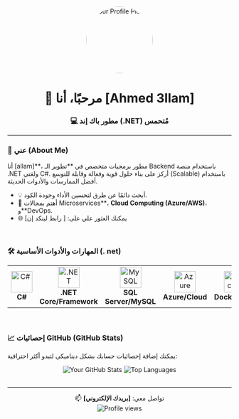 <div align="center">
  <img src="https://avatars.githubusercontent.com/u/10189953?v=4" width="150" height="150" alt="Your Profile Picture" style="border-radius: 50%;">
  <h1>👋 مرحبًا، أنا [Ahmed 3llam]</h1>
  <h3>💻 مطور باك إند (.NET) مُتحمس</h3>
</div>

---

### 🚀 عني (About Me)

أنا [allam]**، مطور برمجيات متخصص في **تطوير الـ Backend باستخدام منصة .NET ولغتي C#. أركز على بناء حلول قوية وفعالة وقابلة للتوسع (Scalable) باستخدام أفضل الممارسات والأدوات الحديثة.

-   💡 أبحث دائمًا عن طرق لتحسين الأداء وجودة الكود.
-   🌱 أهتم بمجالات Microservices**، **Cloud Computing (Azure/AWS)**، و**DevOps.
-   🌐 يمكنك العثور علي على: [ رابط لينكد إن]

<br>

### 🛠️ المهارات والأدوات الأساسية (. net)

<table>
  <tr>
    <td align="center" width="96">
      <img src="https://skillicons.dev/icons?i=cs" width="48" height="48" alt="C#" />
      <br><strong>C#</strong>
    </td>
    <td align="center" width="96">
      <img src="https://skillicons.dev/icons?i=dotnet" width="48" height="48" alt=".NET" />
      <br><strong>.NET Core/Framework</strong>
    </td>
    <td align="center" width="96">
      <img src="https://skillicons.dev/icons?i=mysql" width="48" height="48" alt="MySQL" />
      <br><strong>SQL Server/MySQL</strong>
    </td>
    <td align="center" width="96">
      <img src="https://skillicons.dev/icons?i=azure" width="48" height="48" alt="Azure" />
      <br><strong>Azure/Cloud</strong>
    </td>
    <td align="center" width="96">
      <img src="https://skillicons.dev/icons?i=docker" width="48" height="48" alt="Docker" />
      <br><strong>Docker/K8s</strong>
    </td>
    <td align="center" width="96">
      <img src="https://skillicons.dev/icons?i=git" width="48" height="48" alt="Git" />
      <br><strong>Git</strong>
    </td>
  </tr>
</table>

<br>

### 📈 إحصائيات GitHub (GitHub Stats)

يمكنك إضافة إحصائيات حسابك بشكل ديناميكي لتبدو أكثر احترافية:

<div align="center">
  <img src="https://github-readme-stats.vercel.app/api?username=[اسم_حسابك]&show_icons=true&theme=onedark&hide_border=true" alt="Your GitHub Stats" />
  <img src="https://github-readme-stats.vercel.app/api/top-langs/?username=[اسم_حسابك]&layout=compact&langs_count=6&theme=onedark&hide_border=true" alt="Top Languages" />
</div>

<br>

---

<div align="center">
  📫 تواصل معي: <strong>[بريدك الإلكتروني]</strong>
  <br>
  <img src="https://komarev.com/ghpvc/?username=[اسم_حسابك]&color=blue" alt="Profile views" />
</div>
